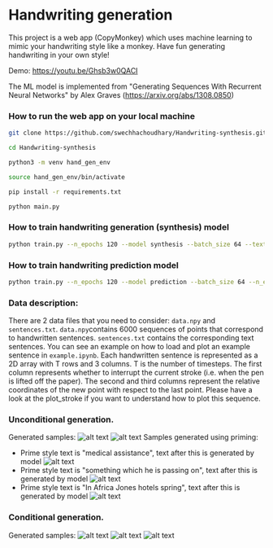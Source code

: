 # Handwriting generation
This project is a web app (CopyMonkey) which uses machine learning to mimic your handwriting style like a monkey. Have fun generating handwriting in your own style!

Demo: https://youtu.be/Ghsb3w0QACI

The ML model is implemented from "Generating Sequences With Recurrent Neural Networks" by Alex Graves (https://arxiv.org/abs/1308.0850)

### How to run the web app on your local machine
```bash
git clone https://github.com/swechhachoudhary/Handwriting-synthesis.git
```

```bash
cd Handwriting-synthesis
```

```bash
python3 -m venv hand_gen_env
```
```bash
source hand_gen_env/bin/activate
```

```bash
pip install -r requirements.txt
```

```bash
python main.py
```

### How to train handwriting generation (synthesis) model

```bash
python train.py --n_epochs 120 --model synthesis --batch_size 64 --text_req --n_epochs 200
```

### How to train handwriting prediction model

```bash
python train.py --n_epochs 120 --model prediction --batch_size 64 --n_epochs 200
```

### Data description:

There are 2 data files that you need to consider: `data.npy` and `sentences.txt`. `data.npy`contains 6000 sequences of points that correspond to handwritten sentences. `sentences.txt` contains the corresponding text sentences. You can see an example on how to load and plot an example sentence in `example.ipynb`. Each handwritten sentence is represented as a 2D array with T rows and 3 columns. T is the number of timesteps. The first column represents whether to interrupt the current stroke (i.e. when the pen is lifted off the paper). The second and third columns represent the relative coordinates of the new point with respect to the last point. Please have a look at the plot_stroke if you want to understand how to plot this sequence.

### Unconditional generation.
Generated samples:
![alt text](https://github.com/swechhachoudhary/Handwriting-synthesis/blob/master/results/gen_prediction_samples/pred_10_400.png)
![alt text](https://github.com/swechhachoudhary/Handwriting-synthesis/blob/master/results/gen_prediction_samples/pred_4_700.png)
Samples generated using priming:
* Prime style text is "medical assistance", text after this is generated by model
![alt text](https://github.com/swechhachoudhary/Handwriting-synthesis/blob/master/results/gen_prediction_samples/pred_8_400_medical_assistance.png)
* Prime style text is "something which he is passing on", text after this is generated by model
![alt text](https://github.com/swechhachoudhary/Handwriting-synthesis/blob/master/results/gen_prediction_samples/pred_8_700_something_which_he_is_passing_on.png)
* Prime style text is "In Africa Jones hotels spring", text after this is generated by model
![alt text](https://github.com/swechhachoudhary/Handwriting-synthesis/blob/master/results/gen_prediction_samples/prime_1078_10_400_In%20Africa_Jones_hotels_spring.png)
### Conditional generation.
Generated samples:
![alt text](https://github.com/swechhachoudhary/Handwriting-synthesis/blob/master/results/gen_synthesis_samples/syn_10_python_handwriting_synthesis_224.png)
![alt text](https://github.com/swechhachoudhary/Handwriting-synthesis/blob/master/results/gen_synthesis_samples/syn_10_urnn.png)
![alt text](https://github.com/swechhachoudhary/Handwriting-synthesis/blob/master/results/gen_synthesis_samples/syn_10_by_Swechha.png)

